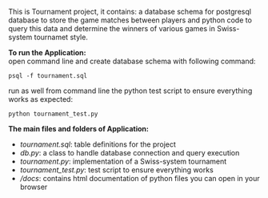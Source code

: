 This is Tournament project, it contains: a database schema for postgresql database to store the game matches between players and python code to query this data and determine the winners of various games in Swiss-system tournamet style.

**To run the Application:**  
open command line and create database schema with following command:
```
psql -f tournament.sql  
```
run as well from command line the python test script to ensure everything works as expected:
```
python tournament_test.py  
```

**The main files and folders of Application:**  
- _tournament.sql_: table definitions for the project
- _db.py_: a class to handle database connection and query execution
- _tournament.py_: implementation of a Swiss-system tournament
- _tournament_test.py_: test script to ensure everything works
- _/docs_: contains html documentation of python files you can open in your browser
